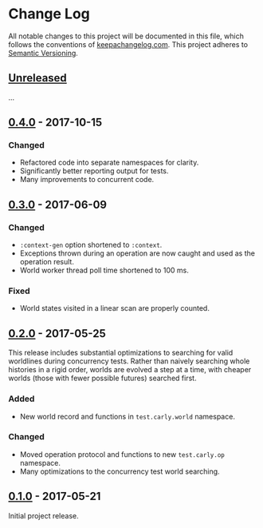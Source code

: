 Change Log
==========

All notable changes to this project will be documented in this file, which
follows the conventions of [keepachangelog.com](http://keepachangelog.com/).
This project adheres to [Semantic Versioning](http://semver.org/).

## [Unreleased]

...

## [0.4.0] - 2017-10-15

### Changed
- Refactored code into separate namespaces for clarity.
- Significantly better reporting output for tests.
- Many improvements to concurrent code.

## [0.3.0] - 2017-06-09

### Changed
- `:context-gen` option shortened to `:context`.
- Exceptions thrown during an operation are now caught and used as the operation
  result.
- World worker thread poll time shortened to 100 ms.

### Fixed
- World states visited in a linear scan are properly counted.

## [0.2.0] - 2017-05-25

This release includes substantial optimizations to searching for valid
worldlines during concurrency tests. Rather than naively searching whole
histories in a rigid order, worlds are evolved a step at a time, with cheaper
worlds (those with fewer possible futures) searched first.

### Added
- New world record and functions in `test.carly.world` namespace.

### Changed
- Moved operation protocol and functions to new `test.carly.op` namespace.
- Many optimizations to the concurrency test world searching.

## [0.1.0] - 2017-05-21

Initial project release.

[Unreleased]: https://github.com/greglook/test.carly/compare/0.4.0...HEAD
[0.4.0]: https://github.com/greglook/test.carly/compare/0.3.0...0.4.0
[0.3.0]: https://github.com/greglook/test.carly/compare/0.2.0...0.3.0
[0.2.0]: https://github.com/greglook/test.carly/compare/0.1.0...0.2.0
[0.1.0]: https://github.com/greglook/test.carly/tag/0.1.0
